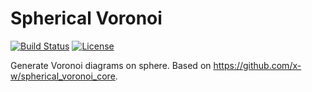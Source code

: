 Spherical Voronoi
=================

[![Build Status](https://secure.travis-ci.org/RomanAkberov/ideal.svg?branch=master)](https://travis-ci.org/RomanAkberov/ideal)
[![License](https://img.shields.io/badge/license-MIT-blue.svg)](https://raw.githubusercontent.com/RomanAkberov/ideal/master/LICENSE)

Generate Voronoi diagrams on sphere. Based on https://github.com/x-w/spherical_voronoi_core.
